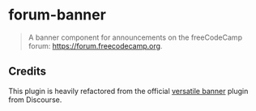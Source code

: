 # forum-banner

> A banner component for announcements on the freeCodeCamp forum: <https://forum.freecodecamp.org>.

## Credits

This plugin is heavily refactored from the official [versatile banner](https://meta.discourse.org/t/versatile-banner/109133) plugin from Discourse.
